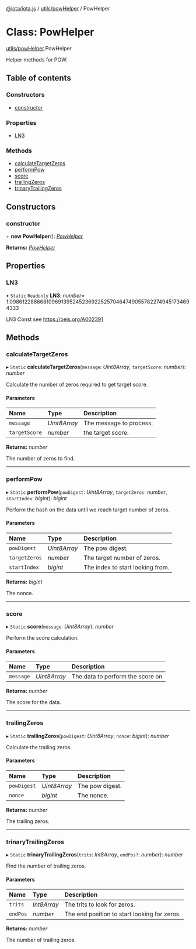 [@iota/iota.js](../README.md) / [utils/powHelper](../modules/utils_powhelper.md) / PowHelper

# Class: PowHelper

[utils/powHelper](../modules/utils_powhelper.md).PowHelper

Helper methods for POW.

## Table of contents

### Constructors

- [constructor](utils_powhelper.powhelper.md#constructor)

### Properties

- [LN3](utils_powhelper.powhelper.md#ln3)

### Methods

- [calculateTargetZeros](utils_powhelper.powhelper.md#calculatetargetzeros)
- [performPow](utils_powhelper.powhelper.md#performpow)
- [score](utils_powhelper.powhelper.md#score)
- [trailingZeros](utils_powhelper.powhelper.md#trailingzeros)
- [trinaryTrailingZeros](utils_powhelper.powhelper.md#trinarytrailingzeros)

## Constructors

### constructor

\+ **new PowHelper**(): [*PowHelper*](utils_powhelper.powhelper.md)

**Returns:** [*PowHelper*](utils_powhelper.powhelper.md)

## Properties

### LN3

▪ `Static` `Readonly` **LN3**: *number*= 1.098612288668109691395245236922525704647490557822749451734694333

LN3 Const see https://oeis.org/A002391

## Methods

### calculateTargetZeros

▸ `Static` **calculateTargetZeros**(`message`: *Uint8Array*, `targetScore`: *number*): *number*

Calculate the number of zeros required to get target score.

#### Parameters

| Name | Type | Description |
| :------ | :------ | :------ |
| `message` | *Uint8Array* | The message to process. |
| `targetScore` | *number* | the target score. |

**Returns:** *number*

The number of zeros to find.

___

### performPow

▸ `Static` **performPow**(`powDigest`: *Uint8Array*, `targetZeros`: *number*, `startIndex`: *bigint*): *bigint*

Perform the hash on the data until we reach target number of zeros.

#### Parameters

| Name | Type | Description |
| :------ | :------ | :------ |
| `powDigest` | *Uint8Array* | The pow digest. |
| `targetZeros` | *number* | The target number of zeros. |
| `startIndex` | *bigint* | The index to start looking from. |

**Returns:** *bigint*

The nonce.

___

### score

▸ `Static` **score**(`message`: *Uint8Array*): *number*

Perform the score calculation.

#### Parameters

| Name | Type | Description |
| :------ | :------ | :------ |
| `message` | *Uint8Array* | The data to perform the score on |

**Returns:** *number*

The score for the data.

___

### trailingZeros

▸ `Static` **trailingZeros**(`powDigest`: *Uint8Array*, `nonce`: *bigint*): *number*

Calculate the trailing zeros.

#### Parameters

| Name | Type | Description |
| :------ | :------ | :------ |
| `powDigest` | *Uint8Array* | The pow digest. |
| `nonce` | *bigint* | The nonce. |

**Returns:** *number*

The trailing zeros.

___

### trinaryTrailingZeros

▸ `Static` **trinaryTrailingZeros**(`trits`: *Int8Array*, `endPos?`: *number*): *number*

Find the number of trailing zeros.

#### Parameters

| Name | Type | Description |
| :------ | :------ | :------ |
| `trits` | *Int8Array* | The trits to look for zeros. |
| `endPos` | *number* | The end position to start looking for zeros. |

**Returns:** *number*

The number of trailing zeros.
